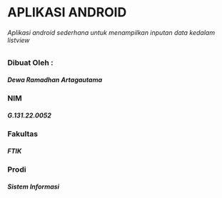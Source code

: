 # APLIKASI ANDROID
###### Aplikasi android sederhana untuk menampilkan inputan data kedalam listview

### Dibuat Oleh :
##### Dewa Ramadhan Artagautama
### NIM
##### G.131.22.0052
### Fakultas
##### FTIK
### Prodi
##### Sistem Informasi